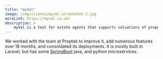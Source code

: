 ```yaml
---
title: "myVal"
image: /img/clients/myval-screenshot-2.jpg
moreLink: https://myval.co.uk/
description: >
    myVal is a tool for estate agents that supports valuations of properties in the UK.
---
```


We worked with the team at Proptek to improve it, add numerous features over 18 months, and consoldated its deployments. It is mostly built in Laravel, but has some [SpringBoot](https://spring.io/projects/spring-boot) java, and python microservices.